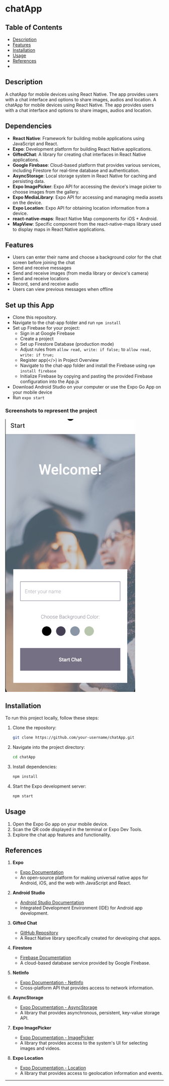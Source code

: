 # chatApp

## Table of Contents

- [Description](#description)
- [Features](#features)
- [Installation](#installation)
- [Usage](#usage)
- [References](#references)
-

## Description

A chatApp for mobile devices using React Native. The app provides users with a chat interface and options to share images, audios and location.
A chatApp for mobile devices using React Native. The app provides users with a chat interface and options to share images, audios and location.

## Dependencies

- **React Native**: Framework for building mobile applications using JavaScript and React.
- **Expo**: Development platform for building React Native applications.
- **GiftedChat**: A library for creating chat interfaces in React Native applications.
- **Google Firebase**: Cloud-based platform that provides various services, including Firestore for real-time database and authentication.
- **AsyncStorage**: Local storage system in React Native for caching and persisting data.
- **Expo ImagePicker**: Expo API for accessing the device's image picker to choose images from the gallery.
- **Expo MediaLibrary**: Expo API for accessing and managing media assets on the device.
- **Expo Location**: Expo API for obtaining location information from a device.
- **react-native-maps**: React Native Map components for iOS + Android.
- **MapView**: Specific component from the react-native-maps library used to display maps in React Native applications.

## Features

- Users can enter their name and choose a background color for the chat screen before joining the chat
- Send and receive messages
- Send and receive images (from media library or device's camera)
- Send and receive locations
- Record, send and receive audio
- Users can view previous messages when offline

## Set up this App

- Clone this repository.
- Navigate to the chat-app folder and run `npm install`
- Set up Firebase for your project:
  - Sign in at Google Firebase
  - Create a project
  - Set up Firestore Database (production mode)
  - Adjust rules from `allow read, write: if false;` to `allow read, write: if true;`
  - Register app(</>) in Project Overview
  - Navigate to the chat-app folder and install the Firebase using `npm install firebase`
  - Initialize Firebase by copying and pasting the provided Firebase configuration into the App.js
- Download Android Studio on your computer or use the Expo Go App on your mobile device
- Run `expo start`

### Screenshots to represent the project

![alt text](chatApp.png)

## Installation

To run this project locally, follow these steps:

1. Clone the repository:

   ```bash
   git clone https://github.com/your-username/chatApp.git
   ```

2. Navigate into the project directory:

   ```bash
   cd chatApp
   ```

3. Install dependencies:

   ```bash
   npm install
   ```

4. Start the Expo development server:
   ```bash
   npm start
   ```

## Usage

1. Open the Expo Go app on your mobile device.
2. Scan the QR code displayed in the terminal or Expo Dev Tools.
3. Explore the chat app features and functionality.

## References

1. **Expo**

   - [Expo Documentation](https://expo.dev/)
   - An open-source platform for making universal native apps for Android, iOS, and the web with JavaScript and React.

2. **Android Studio**

   - [Android Studio Documentation](https://developer.android.com/studio)
   - Integrated Development Environment (IDE) for Android app development.

3. **Gifted Chat**

   - [GitHub Repository](https://github.com/FaridSafi/react-native-gifted-chat)
   - A React Native library specifically created for developing chat apps.

4. **Firestore**

   - [Firebase Documentation](https://firebase.google.com/)
   - A cloud-based database service provided by Google Firebase.

5. **NetInfo**

   - [Expo Documentation - NetInfo](https://docs.expo.dev/versions/latest/sdk/netinfo/)
   - Cross-platform API that provides access to network information.

6. **AsyncStorage**

   - [Expo Documentation - AsyncStorage](https://docs.expo.dev/versions/latest/sdk/async-storage/)
   - A library that provides asynchronous, persistent, key-value storage API.

7. **Expo ImagePicker**

   - [Expo Documentation - ImagePicker](https://docs.expo.dev/versions/latest/sdk/imagepicker/)
   - A library that provides access to the system's UI for selecting images and videos.

8. **Expo Location**
   - [Expo Documentation - Location](https://docs.expo.dev/versions/latest/sdk/location/)
   - A library that provides access to geolocation information and events.

---
